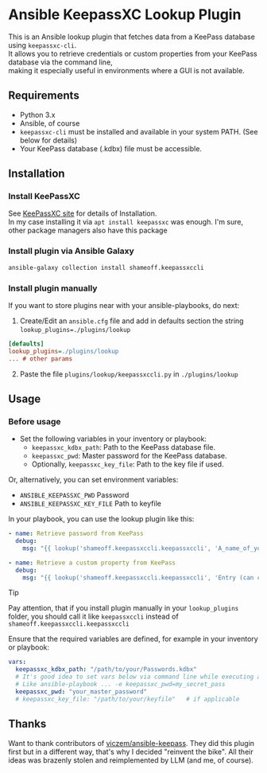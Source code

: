 # Ansible KeepassXC Lookup Plugin

This is an Ansible lookup plugin that fetches data from a KeePass database using `keepassxc-cli`.  
It allows you to retrieve credentials or custom properties from your KeePass database via the command line,  
making it especially useful in environments where a GUI is not available.

## Requirements

- Python 3.x
- Ansible, of course
- `keepassxc-cli` must be installed and available in your system PATH. (See below for details)
- Your KeePass database (.kdbx) file must be accessible.

## Installation

### Install KeePassXC

See [KeePassXC site](https://keepassxc.org/) for details of Installation.  
In my case installing it via `apt install keepassxc` was enough. I'm sure, other package managers
also have this package

### Install plugin via Ansible Galaxy

```bash
ansible-galaxy collection install shameoff.keepassxccli
```

### Install plugin manually 
If you want to store plugins near with your ansible-playbooks, do next:

1. Create/Edit an `ansible.cfg` file and add in defaults section the string `lookup_plugins=./plugins/lookup`

```ini
[defaults]
lookup_plugins=./plugins/lookup
... # other params
```

2. Paste the file `plugins/lookup/keepassxccli.py` in `./plugins/lookup`

## Usage

### Before usage

- Set the following variables in your inventory or playbook:
  - `keepassxc_kdbx_path`: Path to the KeePass database file.
  - `keepassxc_pwd`: Master password for the KeePass database.
  - Optionally, `keepassxc_key_file`: Path to the key file if used.

Or, alternatively, you can set environment variables:

- `ANSIBLE_KEEPASSXC_PWD` Password
- `ANSIBLE_KEEPASSXC_KEY_FILE` Path to keyfile

In your playbook, you can use the lookup plugin like this:

```yaml
- name: Retrieve password from KeePass
  debug:
    msg: "{{ lookup('shameoff.keepassxccli.keepassxccli', 'A_name_of_your_credentials_entity', 'password') }}"

- name: Retrieve a custom property from KeePass
  debug:
    msg: "{{ lookup('shameoff.keepassxccli.keepassxccli', 'Entry (can contain spaces)', 'custom_properties', 'my_prop_key') }}"
```

> [!TIP]
> Pay attention, that if you install plugin manually in your `lookup_plugins` folder, you should call it like `keepassxccli` instead of `shameoff.keepassxccli.keepassxccli`

Ensure that the required variables are defined, for example in your inventory or playbook:

```yaml
vars:
  keepassxc_kdbx_path: "/path/to/your/Passwords.kdbx"
  # It's good idea to set vars below via command line while executing ansible-playbook
  # Like ansible-playbook ... -e keepassxc_pwd=my_secret_pass
  keepassxc_pwd: "your_master_password"
  # keepassxc_key_file: "/path/to/your/keyfile"   # if applicable
```

## Thanks

Want to thank contributors of [viczem/ansible-keepass](https://github.com/viczem/ansible-keepass).
They did this plugin first but in a different way, that's why I decided "reinvent the bike".
All their ideas was brazenly stolen and reimplemented by LLM (and me, of course).
